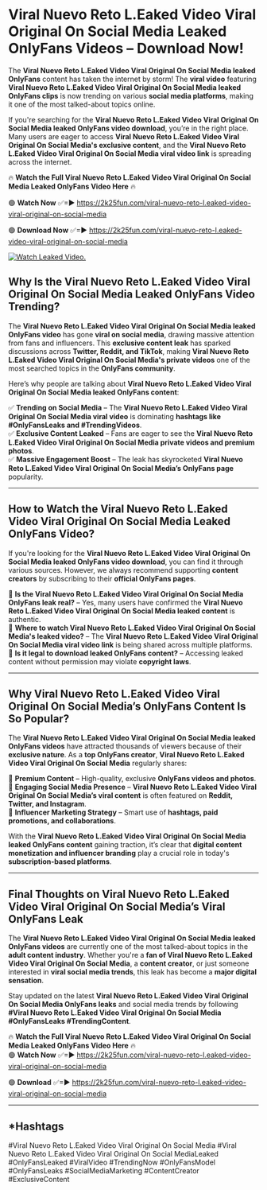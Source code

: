 # Viral Nuevo Reto L.Eaked Video Viral Original On Social Media Leaked OnlyFans Videos – Download Now!

The **Viral Nuevo Reto L.Eaked Video Viral Original On Social Media leaked OnlyFans** content has taken the internet by storm! The **viral video** featuring **Viral Nuevo Reto L.Eaked Video Viral Original On Social Media leaked OnlyFans clips** is now trending on various **social media platforms**, making it one of the most talked-about topics online.  

If you're searching for the **Viral Nuevo Reto L.Eaked Video Viral Original On Social Media leaked OnlyFans video download**, you’re in the right place. Many users are eager to access **Viral Nuevo Reto L.Eaked Video Viral Original On Social Media's exclusive content**, and the **Viral Nuevo Reto L.Eaked Video Viral Original On Social Media viral video link** is spreading across the internet.  

🔥 **Watch the Full Viral Nuevo Reto L.Eaked Video Viral Original On Social Media Leaked OnlyFans Video Here** 🔥  

🟢 **Watch Now** ✅=► https://2k25fun.com/viral-nuevo-reto-l.eaked-video-viral-original-on-social-media

🟢 **Download Now** ✅=► https://2k25fun.com/viral-nuevo-reto-l.eaked-video-viral-original-on-social-media

[![Watch Leaked Video.](https://miro.medium.com/v2/resize:fit:828/format:webp/1*cilzJN44JGOrTw9NJCrNHA.gif "Watch Leaked Video")](https://2k25fun.com/viral-nuevo-reto-l.eaked-video-viral-original-on-social-media)

## **Why Is the Viral Nuevo Reto L.Eaked Video Viral Original On Social Media Leaked OnlyFans Video Trending?**  

The **Viral Nuevo Reto L.Eaked Video Viral Original On Social Media leaked OnlyFans video** has gone **viral on social media**, drawing massive attention from fans and influencers. This **exclusive content leak** has sparked discussions across **Twitter, Reddit, and TikTok**, making **Viral Nuevo Reto L.Eaked Video Viral Original On Social Media's private videos** one of the most searched topics in the **OnlyFans community**.  

Here’s why people are talking about **Viral Nuevo Reto L.Eaked Video Viral Original On Social Media leaked OnlyFans content**:  

✅ **Trending on Social Media** – The **Viral Nuevo Reto L.Eaked Video Viral Original On Social Media viral video** is dominating **hashtags like #OnlyFansLeaks and #TrendingVideos**.  
✅ **Exclusive Content Leaked** – Fans are eager to see the **Viral Nuevo Reto L.Eaked Video Viral Original On Social Media private videos and premium photos**.  
✅ **Massive Engagement Boost** – The leak has skyrocketed **Viral Nuevo Reto L.Eaked Video Viral Original On Social Media’s OnlyFans page** popularity.  

---

## **How to Watch the Viral Nuevo Reto L.Eaked Video Viral Original On Social Media Leaked OnlyFans Video?**  

If you're looking for the **Viral Nuevo Reto L.Eaked Video Viral Original On Social Media leaked OnlyFans video download**, you can find it through various sources. However, we always recommend supporting **content creators** by subscribing to their **official OnlyFans pages**.  

🔹 **Is the Viral Nuevo Reto L.Eaked Video Viral Original On Social Media OnlyFans leak real?** – Yes, many users have confirmed the **Viral Nuevo Reto L.Eaked Video Viral Original On Social Media leaked content** is authentic.  
🔹 **Where to watch Viral Nuevo Reto L.Eaked Video Viral Original On Social Media's leaked video?** – The **Viral Nuevo Reto L.Eaked Video Viral Original On Social Media viral video link** is being shared across multiple platforms.  
🔹 **Is it legal to download leaked OnlyFans content?** – Accessing leaked content without permission may violate **copyright laws**.  

---

## **Why Viral Nuevo Reto L.Eaked Video Viral Original On Social Media’s OnlyFans Content Is So Popular?**  

The **Viral Nuevo Reto L.Eaked Video Viral Original On Social Media leaked OnlyFans videos** have attracted thousands of viewers because of their **exclusive nature**. As a **top OnlyFans creator**, **Viral Nuevo Reto L.Eaked Video Viral Original On Social Media** regularly shares:  

📌 **Premium Content** – High-quality, exclusive **OnlyFans videos and photos**.  
📌 **Engaging Social Media Presence** – **Viral Nuevo Reto L.Eaked Video Viral Original On Social Media’s viral content** is often featured on **Reddit, Twitter, and Instagram**.  
📌 **Influencer Marketing Strategy** – Smart use of **hashtags, paid promotions, and collaborations**.  

With the **Viral Nuevo Reto L.Eaked Video Viral Original On Social Media leaked OnlyFans content** gaining traction, it’s clear that **digital content monetization and influencer branding** play a crucial role in today's **subscription-based platforms**.  

---

## **Final Thoughts on Viral Nuevo Reto L.Eaked Video Viral Original On Social Media’s Viral OnlyFans Leak**  

The **Viral Nuevo Reto L.Eaked Video Viral Original On Social Media leaked OnlyFans videos** are currently one of the most talked-about topics in the **adult content industry**. Whether you're a **fan of Viral Nuevo Reto L.Eaked Video Viral Original On Social Media**, a **content creator**, or just someone interested in **viral social media trends**, this leak has become a **major digital sensation**.  

Stay updated on the latest **Viral Nuevo Reto L.Eaked Video Viral Original On Social Media OnlyFans leaks** and social media trends by following **#Viral Nuevo Reto L.Eaked Video Viral Original On Social Media #OnlyFansLeaks #TrendingContent**.  

🔥 **Watch the Full Viral Nuevo Reto L.Eaked Video Viral Original On Social Media Leaked OnlyFans Video Here** 🔥  
🟢 **Watch Now** ✅=► https://2k25fun.com/viral-nuevo-reto-l.eaked-video-viral-original-on-social-media

🟢 **Download** ✅=► https://2k25fun.com/viral-nuevo-reto-l.eaked-video-viral-original-on-social-media

---

## *Hashtags
#Viral Nuevo Reto L.Eaked Video Viral Original On Social Media #Viral Nuevo Reto L.Eaked Video Viral Original On Social MediaLeaked #OnlyFansLeaked #ViralVideo #TrendingNow #OnlyFansModel #OnlyFansLeaks #SocialMediaMarketing #ContentCreator #ExclusiveContent  